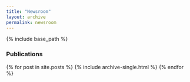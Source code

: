 ```yaml
---
title: "Newsroom"
layout: archive
permalink: newsroom
---
```



{% include base_path %}


<h3 class="archive__subtitle">Publications</h3>

{% for post in site.posts %}
  {% include archive-single.html %}
{% endfor %}
